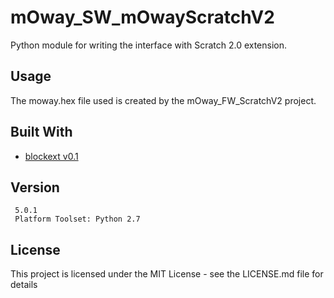 # mOway_SW_mOwayScratchV2
Python module for writing the interface with Scratch 2.0 extension.
## Usage
The moway.hex file used is created by the mOway_FW_ScratchV2 project.
## Built With
* [blockext v0.1](https://github.com/blockext/blockext.git)
## Version
```
 5.0.1
 Platform Toolset: Python 2.7
```
## License
This project is licensed under the MIT License - see the LICENSE.md file for details
